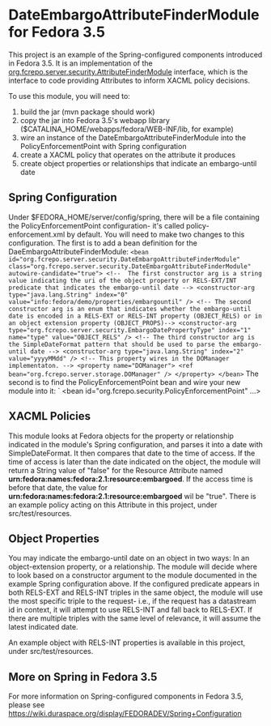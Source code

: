 # DateEmbargoAttributeFinderModule for Fedora 3.5 #
This project is an example of the Spring-configured components introduced in Fedora 3.5.  It is an implementation of the [org.fcrepo.server.security.AttributeFinderModule](https://github.com/fcrepo/fcrepo/blob/master/fcrepo-server/src/main/java/org/fcrepo/server/security/AttributeFinderModule.java) interface, which is the interface to code providing Attributes to inform XACML policy decisions.

To use this module, you will need to:
1. build the jar (mvn package should work)
2. copy the jar into Fedora 3.5's webapp library ($CATALINA_HOME/webapps/fedora/WEB-INF/lib, for example)
3. wire an instance of the DateEmbargoAttributeFinderModule into the PolicyEnforcementPoint with Spring configuration
4. create a XACML policy that operates on the attribute it produces
5. create object properties or relationships that indicate an embargo-until date

## Spring Configuration ##
Under $FEDORA_HOME/server/config/spring, there will be a file containing the PolicyEnforcementPoint configuration- it's called policy-enforcement.xml by default.  You will need to make two changes to this configuration.  The first is to add a bean definition for the DaeEmbargoAttributeFinderModule:
`
        <bean id="org.fcrepo.server.security.DateEmbargoAttributeFinderModule"
              class="org.fcrepo.server.security.DateEmbargoAttributeFinderModule"
              autowire-candidate="true">
              <!--  The first constructor arg is a string value indicating the uri
              of the object property or RELS-EXT/INT predicate that indicates the
               embargo-until date -->
              <constructor-arg type="java.lang.String"
               index="0" value="info:fedora/demo/properties/embargountil" />
               <!-- The second constructor arg is an enum that indicates
                whether the embargo-until date is encoded in a RELS-EXT or RELS-INT
                property (OBJECT_RELS) or in an object extension property (OBJECT_PROPS)-->
              <constructor-arg type="org.fcrepo.server.security.EmbargoDatePropertyType"
               index="1" name="type" value="OBJECT_RELS" />
               <!-- The third constructor arg is the SimpleDateFormat pattern that
                should be used to parse the embargo-until date -->
              <constructor-arg type="java.lang.String"
               index="2" value="yyyyMMdd" />
               <!-- This property wires in the DOManager implementaton. -->
              <property name="DOManager">
                  <ref bean="org.fcrepo.server.storage.DOManager" />
              </property>
        </bean>
`
The second is to find the PolicyEnforcementPoint bean and wire your new module into it:
`
        <bean id="org.fcrepo.security.PolicyEnforcementPoint" ...>
          <property name="attributeFinderModules">
            <list>
              <ref bean="org.fcrepo.server.security.ResourceAttributeFinderModule" />
              <ref bean="org.fcrepo.server.security.ContextAttributeFinderModule" />
              <!-- adding new module below -->
              <ref bean="org.fcrepo.server.security.DateEmbargoAttributeFinderModule" />
            </list>
          </property>
        </bean>

## XACML Policies ##
This module looks at Fedora objects for the property or relationship indicated in the module's Spring configuration, and parses it into a date with SimpleDateFormat.  It then compares that date to the time of access.
If the time of access is later than the date indicated on the object, the module will return a String value of "false" for the Resource Attribute named **urn:fedora:names:fedora:2.1:resource:embargoed**.  If the access time is before that date, the value for **urn:fedora:names:fedora:2.1:resource:embargoed** wil be "true". There is an example policy acting on this Attribute in this project, under src/test/resources.

## Object Properties ##
You may indicate the embargo-until date on an object in two ways: In an object-extension property, or a relationship.  The module will decide where to look based on a constructor argument to the module documented in the example Spring configuration above.
If the configured predicate appears in both RELS-EXT and RELS-INT triples in the same object, the module will use the most specific triple to the request- i.e., if the request has a datastream id in context, it will attempt to use RELS-INT and fall back to RELS-EXT.  If there are multiple triples with the same level of relevance, it will assume the latest indicated date.

An example object with RELS-INT properties is available in this project, under src/test/resources.

## More on Spring in Fedora 3.5 ##
For more information on Spring-configured components in Fedora 3.5, please see https://wiki.duraspace.org/display/FEDORADEV/Spring+Configuration

